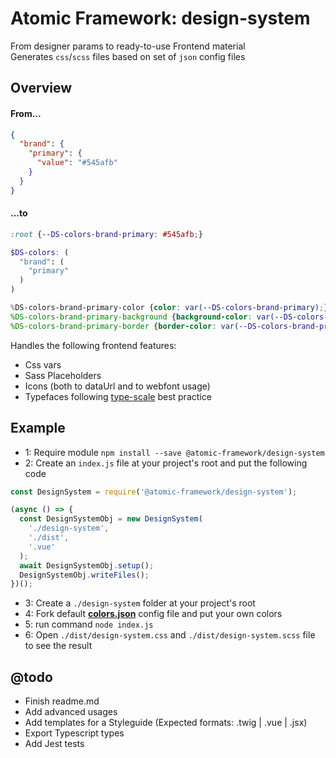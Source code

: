 # Atomic Framework: design-system
From designer params to ready-to-use Frontend material  
Generates `css`/`scss` files based on set of `json` config files

## Overview
#### From...
``` json
{
  "brand": {
    "primary": {
      "value": "#545afb"
    }
  }
}
```
#### ...to
``` scss
:root {--DS-colors-brand-primary: #545afb;}

$DS-colors: (
  "brand": (
    "primary"
  )
)

%DS-colors-brand-primary-color {color: var(--DS-colors-brand-primary);}
%DS-colors-brand-primary-background {background-color: var(--DS-colors-brand-primary);}
%DS-colors-brand-primary-border {border-color: var(--DS-colors-brand-primary);}
```

Handles the following frontend features:
- Css vars
- Sass Placeholders
- Icons (both to dataUrl and to webfont usage)
- Typefaces following [type-scale](https://type-scale.com/) best practice

## Example 
- 1: Require module `npm install --save @atomic-framework/design-system`  
- 2: Create an `index.js` file at your project's root and put the following code  
``` javascript
const DesignSystem = require('@atomic-framework/design-system');

(async () => {
  const DesignSystemObj = new DesignSystem(
    './design-system',
    './dist',
    '.vue'
  );
  await DesignSystemObj.setup();
  DesignSystemObj.writeFiles();
})();
```
- 3: Create a `./design-system` folder at your project's root
- 4: Fork default **[colors.json](https://github.com/atomic-framework-project/design-system/blob/master/defaults/colors/colors.json)** config file and put your own colors
- 5: run command `node index.js`
- 6: Open `./dist/design-system.css` and `./dist/design-system.scss` file to see the result

## @todo
- Finish readme.md
- Add advanced usages
- Add templates for a Styleguide (Expected formats: .twig | .vue | .jsx)
- Export Typescript types
- Add Jest tests
